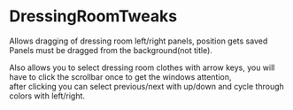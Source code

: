 # DressingRoomTweaks  
Allows dragging of dressing room left/right panels, position gets saved  
Panels must be dragged from the background(not title).  

Also allows you to select dressing room clothes with arrow keys, you will have to click the scrollbar once to get the windows attention,  
after clicking you can select previous/next with up/down and cycle through colors with left/right.